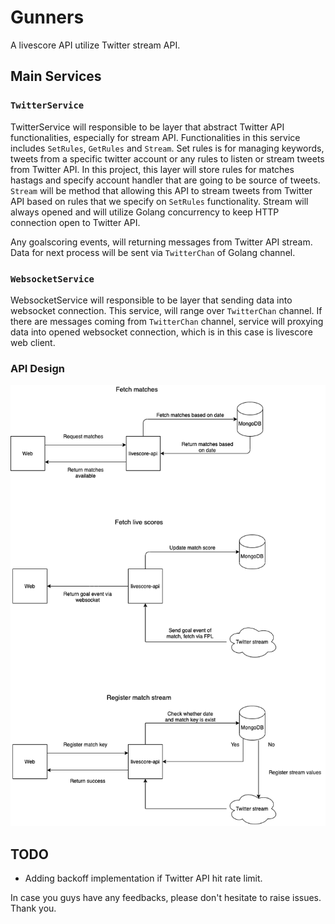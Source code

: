 # Gunners

A livescore API utilize Twitter stream API.

## Main Services

### `TwitterService`

TwitterService will responsible to be layer that abstract Twitter API functionalities, especially for stream API. Functionalities in this service includes `SetRules`, `GetRules` and `Stream`. Set rules is for managing keywords, tweets from a specific twitter account or any rules to listen or stream tweets from Twitter API. In this project, this layer will store rules for matches hastags and specify account handler that are going to be source of tweets. `Stream` will be method that allowing this API to stream tweets from Twitter API based on rules that we specify on `SetRules` functionality. Stream will always opened and will utilize Golang concurrency to keep HTTP connection open to Twitter API.

Any goalscoring events, will returning messages from Twitter API stream. Data for next process will be sent via `TwitterChan` of Golang channel.

### `WebsocketService`

WebsocketService will responsible to be layer that sending data into websocket connection. This service, will range over `TwitterChan` channel. If there are messages coming from `TwitterChan` channel, service will proxying data into opened websocket connection, which is in this case is livescore web client.

### API Design

![Screenshot](livescore-api.png)

## TODO

- Adding backoff implementation if Twitter API hit rate limit.

In case you guys have any feedbacks, please don't hesitate to raise issues. Thank you.
